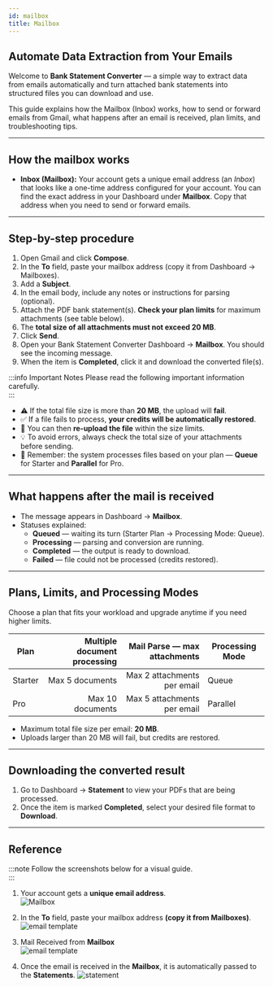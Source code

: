 ```yaml
---
id: mailbox
title: Mailbox
---
```


## Automate Data Extraction from Your Emails

Welcome to **Bank Statement Converter** — a simple way to extract data from emails automatically and turn attached bank statements into structured files you can download and use.

This guide explains how the Mailbox (Inbox) works, how to send or forward emails from Gmail, what happens after an email is received, plan limits, and troubleshooting tips.

---

## How the mailbox works

* **Inbox (Mailbox):** Your account gets a unique email address (an *Inbox*) that looks like a one-time address configured for your account. You can find the exact address in your Dashboard under **Mailbox**. Copy that address when you need to send or forward emails.

---

## Step-by-step procedure 

1. Open Gmail and click **Compose**.  
2. In the **To** field, paste your mailbox address (copy it from Dashboard → Mailboxes).  
3. Add a **Subject**.  
4. In the email body, include any notes or instructions for parsing (optional).  
5. Attach the PDF bank statement(s). **Check your plan limits** for maximum attachments (see table below).  
6. The **total size of all attachments must not exceed 20 MB**.  
7. Click **Send**.  
8. Open your Bank Statement Converter Dashboard → **Mailbox**. You should see the incoming message.  
9. When the item is **Completed**, click it and download the converted file(s). 


:::info Important Notes
Please read the following important information carefully.  
:::

- ⚠️ If the total file size is more than **20 MB**, the upload will **fail**.  
- ✅ If a file fails to process, **your credits will be automatically restored**.
- 🔄 You can then **re-upload the file** within the size limits.    
- 💡 To avoid errors, always check the total size of your attachments before sending.  
- 📌 Remember: the system processes files based on your plan — **Queue** for Starter and **Parallel** for Pro.  


---

## What happens after the mail is received

* The message appears in Dashboard → **Mailbox**.  
* Statuses explained:  
  * **Queued** — waiting its turn (Starter Plan → Processing Mode: Queue).  
  * **Processing** — parsing and conversion are running.  
  * **Completed** — the output is ready to download.  
  * **Failed** — file could not be processed (credits restored).  

---

## Plans, Limits, and Processing Modes

Choose a plan that fits your workload and upgrade anytime if you need higher limits.

| Plan    | Multiple document processing | Mail Parse — max attachments | Processing Mode |
| ------- | ---------------------------: | ---------------------------: | --------------- |
| Starter |              Max 5 documents |  Max 2 attachments per email | Queue           |
| Pro     |             Max 10 documents |  Max 5 attachments per email | Parallel        |

* Maximum total file size per email: **20 MB**.  
* Uploads larger than 20 MB will fail, but credits are restored.  

---

## Downloading the converted result

1. Go to Dashboard → **Statement** to view your PDFs that are being processed.  
2. Once the item is marked **Completed**, select your desired file format to **Download**.  

---

## Reference

:::note
Follow the screenshots below for a visual guide.  
:::

1. Your account gets a **unique email address**.  
![Mailbox](/img/mailboxdashboard.png)

2. In the **To** field, paste your mailbox address **(copy it from Mailboxes)**.  
![email template](/img/emailtemplate.png)

3. Mail Received from **Mailbox**  
![email template](/img/mailreceived.png)

4. Once the email is received in the **Mailbox**, it is automatically passed to the **Statements**.
![statement](/img/statements.png)

